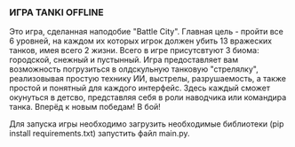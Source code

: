 ### ИГРА TANKI OFFLINE

Это игра, сделанная наподобие "Battle City". Главная цель - пройти все 6 уровней, на каждом их которых игрок должен убить 13 вражеских танков, имея всего 2 жизни. Всего в игре присутсвтуют 3 биома: городской, снежный и пустынный. Игра предоставляет вам возможность погрузиться в олдскульную танковую "стрелялку", реализовывая простую технику ИИ, выстрелы, разрушаемость, а также простой и понятный для каждого интерфейс. Здесь каждый сможет окунуться в детсво, представляя себя в роли наводчика или командира танка. Вперёд к новым победам! В бой!

Для запуска игры необходимо загрузить необходимые библиотеки (pip install requirements.txt) запустить файл main.py.
